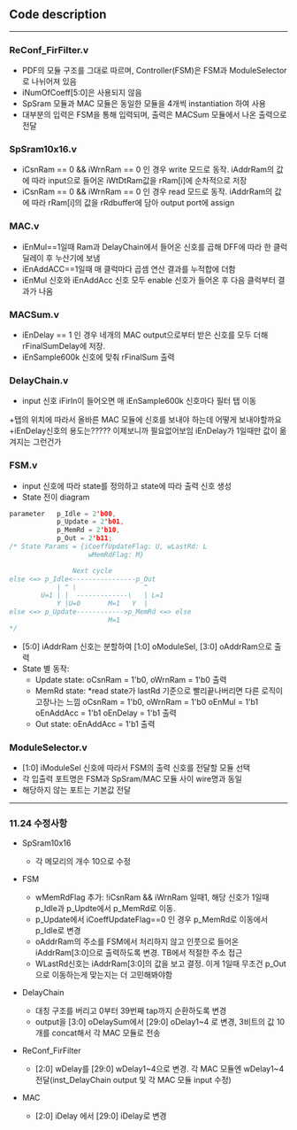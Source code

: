 Code description
--- 
---
### ReConf_FirFilter.v
- PDF의 모듈 구조를 그대로 따르며, Controller(FSM)은 FSM과 ModuleSelector로 나뉘어져 있음
- iNumOfCoeff[5:0]은 사용되지 않음
- SpSram 모듈과 MAC 모듈은 동일한 모듈을 4개씩 instantiation 하여 사용
- 대부분의 입력은 FSM을 통해 입력되며, 출력은 MACSum 모듈에서 나온 출력으로 전달

### SpSram10x16.v
- iCsnRam == 0 && iWrnRam == 0 인 경우 write 모드로 동작.
iAddrRam의 값에 따라 input으로 들어온 iWtDtRam값을 rRam[i]에 순차적으로 저장
- iCsnRam == 0 && iWrnRam == 0 인 경우 read 모드로 동작.
iAddrRam의 값에 따라 rRam[i]의 값을 rRdbuffer에 담아 output port에 assign

### MAC.v
- iEnMul==1일때 Ram과 DelayChain에서 들어온 신호를 곱해 DFF에 따라 한 클럭 딜레이 후 누산기에 보냄
- iEnAddACC==1일때 매 클럭마다 곱셈 연산 결과를 누적합에 더함
- iEnMul 신호와 iEnAddAcc 신호 모두 enable 신호가 들어온 후 다음 클럭부터 결과가 나옴

### MACSum.v
- iEnDelay == 1 인 경우 네개의 MAC output으로부터 받은 신호를 모두 더해 rFinalSumDelay에 저장.
- iEnSample600k 신호에 맞춰 rFinalSum 출력

### DelayChain.v
- input 신호 iFirIn이 들어오면 매 iEnSample600k 신호마다 필터 탭 이동

+탭의 위치에 따라서 올바른 MAC 모듈에 신호를 보내야 하는데 어떻게 보내야할까요
+iEnDelay신호의 용도는????? 이제보니까 필요없어보임 iEnDelay가 1일때만 값이 옮겨지는 그런건가

### FSM.v
- input 신호에 따라 state를 정의하고 state에 따라 출력 신호 생성
- State 전이 diagram
```c
parameter   p_Idle = 2'b00,
            p_Update = 2'b01,
            p_MemRd = 2'b10,
            p_Out = 2'b11;
/* State Params = {iCoeffUpdateFlag: U, wLastRd: L
                    wMemRdFlag: M}

                Next cycle
else <=> p_Idle<----------------p_Out
            | ^ \                 ^
        U=1 | |  -------------\   | L=1
            Y |U=0       M=1   Y  |
else <=> p_Update------------>p_MemRd <=> else
                         M=1
*/
```
- [5:0] iAddrRam 신호는 분할하여 [1:0] oModuleSel, [3:0] oAddrRam으로 출력
- State 별 동작:
    - Update state: oCsnRam = 1'b0, oWrnRam = 1'b0 출력
    - MemRd state: *read state가 lastRd 기준으로 빨리끝나버리면 다른 로직이 고장나는 느낌
        oCsnRam = 1'b0, oWrnRam = 1'b0
        oEnMul = 1'b1
        oEnAddAcc = 1'b1
        oEnDelay = 1'b1 출력
    - Out state: oEnAddAcc = 1'b1 출력
        

### ModuleSelector.v
- [1:0] iModuleSel 신호에 따라서 FSM의 출력 신호를 전달할 모듈 선택
- 각 입출력 포트명은 FSM과 SpSram/MAC 모듈 사이 wire명과 동일
- 해당하지 않는 포트는 기본값 전달

---

### 11.24 수정사항
- SpSram10x16
    - 각 메모리의 개수 10으로 수정

- FSM
    - wMemRdFlag 추가: !iCsnRam && iWrnRam 일때1, 해당 신호가 1일때 p_Idle과 p_Updte에서 p_MemRd로 이동.
    - p_Update에서 iCoeffUpdateFlag==0 인 경우 p_MemRd로 이동에서 p_Idle로 변경
    - oAddrRam의 주소를 FSM에서 처리하지 않고 인풋으로 들어온 iAddrRam[3:0]으로 출력하도록 변경. TB에서 적절한 주소 접근
    - WLastRd신호는 iAddrRam[3:0]의 값을 보고 결정. 이게 1일때 무조건 p_Out으로 이동하는게 맞는지는 더 고민해봐야함
 
- DelayChain
    - 대칭 구조를 버리고 0부터 39번째 tap까지 순환하도록 변경
    - output을 [3:0] oDelaySum에서 [29:0] oDelay1~4 로 변경, 3비트의 값 10개를 concat해서 각 MAC 모듈로 전송
 
- ReConf_FirFilter
    - [2:0] wDelay를 [29:0] wDelay1\~4으로 변경. 각 MAC 모듈엔 wDelay1~4 전달(inst_DelayChain output 및 각 MAC 모듈 input 수정)
 
- MAC
    - [2:0] iDelay 에서 [29:0] iDelay로 변경